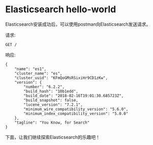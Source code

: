 # Elasticsearch hello-world

Elasticsearch安装成功后，可以使用postman向Elasticsearch发送请求。

请求:

```http
GET /
```

响应:

```http
{
    "name": "es1",
    "cluster_name": "es",
    "cluster_uuid": "KFmQoGMsRSixiHr9CD1zKw",
    "version": {
        "number": "6.2.2",
        "build_hash": "10b1edd",
        "build_date": "2018-02-16T19:01:30.685723Z",
        "build_snapshot": false,
        "lucene_version": "7.2.1",
        "minimum_wire_compatibility_version": "5.6.0",
        "minimum_index_compatibility_version": "5.0.0"
    },
    "tagline": "You Know, for Search"
}
```

下面，让我们继续探索Elasticsearch的乐趣吧！
